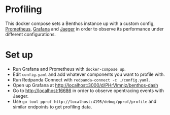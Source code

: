 Profiling
=========

This docker compose sets a Benthos instance up with a custom config, [Prometheus][prometheus], [Grafana][grafana] and [Jaeger][jaeger] in order to observe its performance under different configurations.

# Set up

- Run Grafana and Prometheus with `docker-compose up`.
- Edit `config.yaml` and add whatever components you want to profile with.
- Run Redpanda Connect with `redpanda-connect -c ./config.yaml`.
- Open up Grafana at [http://localhost:3000/d/PHrVlmniz/benthos-dash](http://localhost:3000/d/PHrVlmniz/benthos-dash)
- Go to [http://localhost:16686](http://localhost:16686) in order to observe opentracing events with Jaeger.
- Use `go tool pprof http://localhost:4195/debug/pprof/profile` and similar endpoints to get profiling data.

[prometheus]: https://prometheus.io/
[grafana]: https://grafana.com/
[jaeger]: https://www.jaegertracing.io/
